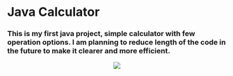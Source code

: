 # Java Calculator

### This is my first java project, simple calculator with few operation options. I am planning to reduce length of the code in the future to make it clearer and more efficient.
<p align="center">
  <img src=![image](https://github.com/przemekdomagala/Java_Calculator/assets/115444497/a138c0cc-977b-4186-b6a9-0c5b1b78afa2)/>
</p>

